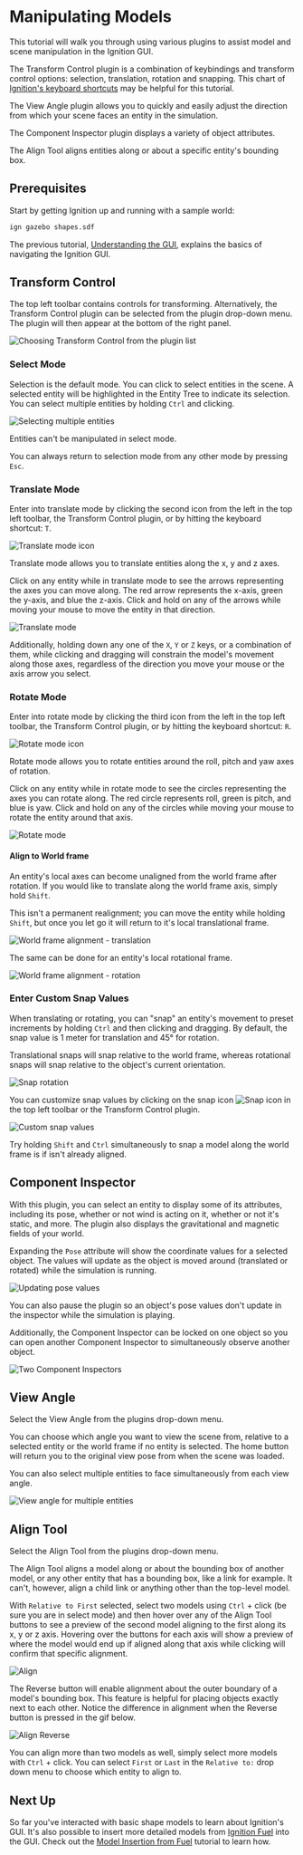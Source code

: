 # Manipulating Models

This tutorial will walk you through using various plugins to assist model and scene manipulation in the Ignition GUI.

The Transform Control plugin is a combination of keybindings and transform control options: selection, translation, rotation and snapping.
This chart of [Ignition's keyboard shortcuts](hotkeys) may be helpful for this tutorial.

The View Angle plugin allows you to quickly and easily adjust the direction from which your scene faces an entity in the simulation.

The Component Inspector plugin displays a variety of object attributes.

The Align Tool aligns entities along or about a specific entity's bounding box.

## Prerequisites

Start by getting Ignition up and running with a sample world:

```bash
ign gazebo shapes.sdf
```

The previous tutorial, [Understanding the GUI](gui), explains the basics of navigating the Ignition GUI.

## Transform Control

The top left toolbar contains controls for transforming.
Alternatively, the Transform Control plugin can be selected from the plugin drop-down menu.
The plugin will then appear at the bottom of the right panel.

![Choosing Transform Control from the plugin list](img/plugins.png)

### Select Mode

Selection is the default mode.
You can click to select entities in the scene.
A selected entity will be highlighted in the Entity Tree to indicate its selection.
You can select multiple entities by holding `Ctrl` and clicking.

![Selecting multiple entities](img/select_mult.png)

Entities can't be manipulated in select mode.

You can always return to selection mode from any other mode by pressing `Esc`.

### Translate Mode

Enter into translate mode by clicking the second icon from the left in the top left toolbar, the Transform Control plugin, or by hitting the keyboard shortcut: `T`.

![Translate mode icon](img/translate_icon.png)

Translate mode allows you to translate entities along the x, y and z axes.

Click on any entity while in translate mode to see the arrows representing the axes you can move along.
The red arrow represents the x-axis, green the y-axis, and blue the z-axis.
Click and hold on any of the arrows while moving your mouse to move the entity in that direction.

![Translate mode](img/translate.gif)

Additionally, holding down any one of the `X`, `Y` or `Z` keys, or a combination of them, while clicking and dragging will constrain the model's movement along those axes, regardless of the direction you move your mouse or the axis arrow you select.

### Rotate Mode

Enter into rotate mode by clicking the third icon from the left in the top left toolbar, the Transform Control plugin, or by hitting the keyboard shortcut: `R`.

![Rotate mode icon](img/rotate_icon.png)

Rotate mode allows you to rotate entities around the roll, pitch and yaw axes of rotation.

Click on any entity while in rotate mode to see the circles representing the axes you can rotate along.
The red circle represents roll, green is pitch, and blue is yaw.
Click and hold on any of the circles while moving your mouse to rotate the entity around that axis.

![Rotate mode](img/rotate.gif)

#### Align to World frame

An entity's local axes can become unaligned from the world frame after rotation.
If you would like to translate along the world frame axis, simply hold `Shift`.

This isn't a permanent realignment; you can move the entity while holding `Shift`, but once you let go it will return to it's local translational frame.

![World frame alignment - translation](img/translate_worldframe.png)

The same can be done for an entity's local rotational frame.

![World frame alignment - rotation](img/rotate_worldframe.png)

### Enter Custom Snap Values

When translating or rotating, you can "snap" an entity's movement to preset increments by holding `Ctrl` and then clicking and dragging.
By default, the snap value is 1 meter for translation and 45° for rotation.

Translational snaps will snap relative to the world frame, whereas rotational snaps will snap relative to the object's current orientation.

![Snap rotation](img/snap.gif)

You can customize snap values by clicking on the snap icon ![Snap icon](img/snap_icon.png) in the top left toolbar or the Transform Control plugin.

![Custom snap values](img/custom_snap.png)

Try holding `Shift` and `Ctrl` simultaneously to snap a model along the world frame is if isn't already aligned.

## Component Inspector

With this plugin, you can select an entity to display some of its attributes, including its pose, whether or not wind is acting on it, whether or not it's static, and more.
The plugin also displays the gravitational and magnetic fields of your world.

Expanding the `Pose` attribute will show the coordinate values for a selected object.
The values will update as the object is moved around (translated or rotated) while the simulation is running.

![Updating pose values](img/pose_value.gif)

You can also pause the plugin so an object's pose values don't update in the inspector while the simulation is playing.

Additionally, the Component Inspector can be locked on one object so you can open another Component Inspector to simultaneously observe another object.

![Two Component Inspectors](img/pose2.gif)

## View Angle

Select the View Angle from the plugins drop-down menu.

You can choose which angle you want to view the scene from, relative to a selected entity or the world frame if no entity is selected.
The home button will return you to the original view pose from when the scene was loaded.

You can also select multiple entities to face simultaneously from each view angle.

![View angle for multiple entities](img/view.gif)

## Align Tool

Select the Align Tool from the plugins drop-down menu.

The Align Tool aligns a model along or about the bounding box of another model, or any other entity that has a bounding box, like a link for example.
It can't, however, align a child link or anything other than the top-level model.

With `Relative to First` selected, select two models using `Ctrl` + click (be sure you are in select mode) and then hover over any of the Align Tool
buttons to see a preview of the second model aligning to the first along its x, y or z axis.
Hovering over the buttons for each axis will show a preview of where the model would end up if aligned along that axis while clicking will confirm that
specific alignment.

![Align](img/align.gif)

The Reverse button will enable alignment about the outer boundary of a model's bounding box.  This feature is helpful for placing objects exactly next to each
other.  Notice the difference in alignment when the Reverse button is pressed in the gif below.

![Align Reverse](img/align_reverse.gif)

You can align more than two models as well, simply select more models with `Ctrl` + click. You can select `First` or `Last` in the `Relative to:` drop down menu to
choose which entity to align to.

## Next Up

So far you've interacted with basic shape models to learn about Ignition's GUI.
It's also possible to insert more detailed models from [Ignition Fuel](https://app.ignitionrobotics.org) into the GUI.
Check out the [Model Insertion from Fuel](fuel_insert) tutorial to learn how.
